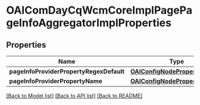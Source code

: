 # OAIComDayCqWcmCoreImplPagePageInfoAggregatorImplProperties

## Properties
Name | Type | Description | Notes
------------ | ------------- | ------------- | -------------
**pageInfoProviderPropertyRegexDefault** | [**OAIConfigNodePropertyString***](OAIConfigNodePropertyString.md) |  | [optional] 
**pageInfoProviderPropertyName** | [**OAIConfigNodePropertyString***](OAIConfigNodePropertyString.md) |  | [optional] 

[[Back to Model list]](../README.md#documentation-for-models) [[Back to API list]](../README.md#documentation-for-api-endpoints) [[Back to README]](../README.md)


